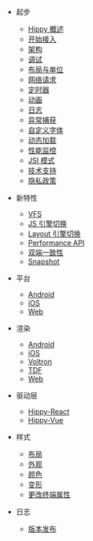 * 起步
  * [Hippy 概述](/README?id=hippy-%e6%a6%82%e8%bf%b0)
  * [开始接入](guide/integration.md)
  * [架构](structure/introduction.md)
  * [调试](guide/debug.md)
  * [布局与单位](guide/layout.md)
  * [网络请求](guide/network-request.md)
  * [定时器](guide/timer.md)
  * [动画](guide/animation.md)
  * [日志](guide/console.md)
  * [异常捕获](guide/exception.md)
  * [自定义字体](guide/custom-font.md)
  * [动态加载](guide/dynamic-import.md)
  * [性能监控](guide/performance.md)
  * [JSI 模式](guide/jsi.md)
  * [技术支持](guide/support.md)
  * [隐私政策](guide/privacy.md)

* 新特性
  * [VFS](feature3.0/vfs.md)
  * [JS 引擎切换](feature3.0/js-engine.md)
  * [Layout 引擎切换](feature3.0/layout.md)
  * [Performance API](feature3.0/performance.md)
  * [双端一致性](feature3.0/cross-platform-consistency.md)
  * [Snapshot](feature3.0/snapshot.md)

* 平台
  * [Android](android/integration.md)
  * [iOS](ios/integration.md)
  * [Web](web/integration.md)

* 渲染
  * [Android](android/integration.md)
  * [iOS](ios/integration.md)
  * [Voltron](voltron/integration.md)
  * [TDF](tdf/integration.md)
  * [Web](web/integration.md)

* 驱动层
  * [Hippy-React](hippy-react/introduction.md)
  * [Hippy-Vue](hippy-vue/introduction.md)

* 样式
  * [布局](style/layout.md)
  * [外观](style/appearance.md)
  * [颜色](style/color.md)
  * [变形](style/transform.md)
  * [更改终端属性](style/setNativeProps.md)
  
* 日志
  * [版本发布](https://github.com/Tencent/Hippy/releases)
